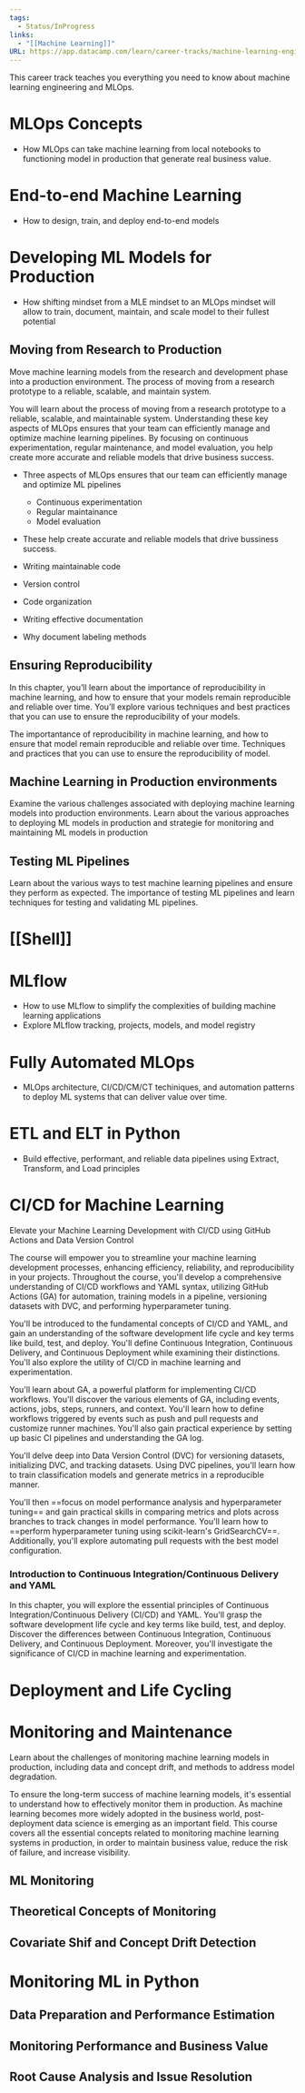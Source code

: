 ```yaml
---
tags:
  - Status/InProgress
links:
  - "[[Machine Learning]]"
URL: https://app.datacamp.com/learn/career-tracks/machine-learning-engineer
---
```

This career track teaches you everything you need to know about machine learning engineering and MLOps.

# MLOps Concepts

- How MLOps can take machine learning from local notebooks to functioning model in production that generate real business value.

# End-to-end Machine Learning

- How to design, train, and deploy end-to-end models

# Developing ML Models for Production

- How shifting mindset from a MLE mindset to an MLOps mindset will allow to train, document, maintain, and scale model to their fullest potential

## Moving from Research to Production

Move machine learning models from the research and development phase into a production environment.
The process of moving from a research prototype to a reliable, scalable, and maintain system.

You will learn about the process of moving from a research prototype to a reliable, scalable, and maintainable system.
Understanding these key aspects of MLOps ensures that your team can efficiently manage and optimize machine learning pipelines. By focusing on continuous experimentation, regular maintenance, and model evaluation, you help create more accurate and reliable models that drive business success.

- Three aspects of MLOps ensures that our team can efficiently manage and optimize ML pipelines
	- Continuous experimentation
	- Regular maintainance
	- Model evaluation
- These help create accurate and reliable models that drive bussiness success.

- Writing maintainable code
- Version control
- Code organization
- Writing effective documentation
- Why document labeling methods

## Ensuring Reproducibility

In this chapter, you’ll learn about the importance of reproducibility in machine learning, and how to ensure that your models remain reproducible and reliable over time. You’ll explore various techniques and best practices that you can use to ensure the reproducibility of your models.

The importantance of reproducibility in machine learning, and how to ensure that model remain reproducible and reliable over time.
Techniques and practices that you can use to ensure the reproducibility of model.

## Machine Learning in Production environments

Examine the various challenges associated with deploying machine learning models into production environments.
Learn about the various approaches to deploying ML models in production and strategie for monitoring and maintaining ML models in production

## Testing ML Pipelines

Learn about the various ways to test machine learning pipelines and ensure they perform as expected.
The importance of testing ML pipelines and learn techniques for testing and validating ML pipelines.

# [[Shell]]

# MLflow

- How to use MLflow to simplify the complexities of building machine learning applications
- Explore MLflow tracking, projects, models, and model registry

# Fully Automated MLOps

- MLOps architecture, CI/CD/CM/CT techiniques, and automation patterns to deploy ML systems that can deliver value over time.

# ETL and ELT in Python

- Build effective, performant, and reliable data pipelines using Extract, Transform, and Load principles

# CI/CD for Machine Learning

Elevate your Machine Learning Development with CI/CD using GitHub Actions and Data Version Control

The course will empower you to streamline your machine learning development processes, enhancing efficiency, reliability, and reproducibility in your projects. Throughout the course, you'll develop a comprehensive understanding of CI/CD workflows and YAML syntax, utilizing GitHub Actions (GA) for automation, training models in a pipeline, versioning datasets with DVC, and performing hyperparameter tuning.

You'll be introduced to the fundamental concepts of CI/CD and YAML, and gain an understanding of the software development life cycle and key terms like build, test, and deploy. You'll define Continuous Integration, Continuous Delivery, and Continuous Deployment while examining their distinctions. You'll also explore the utility of CI/CD in machine learning and experimentation.

You'll learn about GA, a powerful platform for implementing CI/CD workflows. You'll discover the various elements of GA, including events, actions, jobs, steps, runners, and context. You'll learn how to define workflows triggered by events such as push and pull requests and customize runner machines. You'll also gain practical experience by setting up basic CI pipelines and understanding the GA log.

You'll delve deep into Data Version Control (DVC) for versioning datasets, initializing DVC, and tracking datasets. Using DVC pipelines, you'll learn how to train classification models and generate metrics in a reproducible manner.

You'll then ==focus on model performance analysis and hyperparameter tuning== and gain practical skills in comparing metrics and plots across branches to track changes in model performance. You'll learn how to ==perform hyperparameter tuning using scikit-learn's GridSearchCV==. Additionally, you'll explore automating pull requests with the best model configuration.

### Introduction to Continuous Integration/Continuous Delivery and YAML

In this chapter, you will explore the essential principles of Continuous Integration/Continuous Delivery (CI/CD) and YAML. You'll grasp the software development life cycle and key terms like build, test, and deploy. Discover the differences between Continuous Integration, Continuous Delivery, and Continuous Deployment. Moreover, you'll investigate the significance of CI/CD in machine learning and experimentation.

# Deployment and Life Cycling

# Monitoring and Maintenance

Learn about the challenges of monitoring machine learning models in production, including data and concept drift, and methods to address model degradation.

To ensure the long-term success of machine learning models, it's essential to understand how to effectively monitor them in production. As machine learning becomes more widely adopted in the business world, post-deployment data science is emerging as an important field. This course covers all the essential concepts related to monitoring machine learning systems in production, in order to maintain business value, reduce the risk of failure, and increase visibility.

## ML Monitoring

## Theoretical Concepts of Monitoring

## Covariate Shif and Concept Drift Detection

# Monitoring ML in Python

## Data Preparation and Performance Estimation

## Monitoring Performance and Business Value

## Root Cause Analysis and Issue Resolution